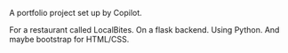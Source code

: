 A portfolio project set up by Copilot.

For a restaurant called LocalBites. On a flask backend. Using Python. And maybe bootstrap for HTML/CSS.
